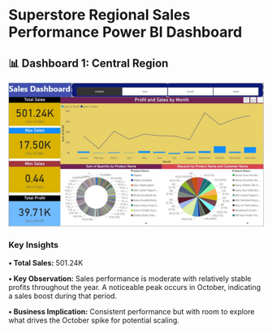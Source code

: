 # Superstore Regional Sales Performance Power BI Dashboard

## 📊 Dashboard 1: Central Region

<img src="D1.jpg" alt="Database Normalization" width="800"/>

### Key Insights

**•	Total Sales:** 501.24K

**•	Key Observation:** Sales performance is moderate with relatively stable profits throughout the year. A noticeable peak occurs in October, indicating a sales boost during that period.

**•	Business Implication:** Consistent performance but with room to explore what drives the October spike for potential scaling.
